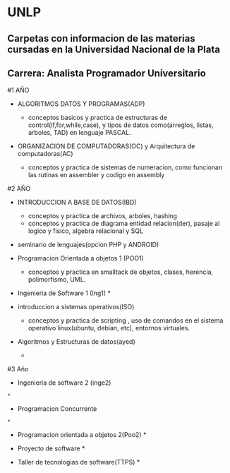 # UNLP
## Carpetas con informacion de las materias cursadas en la Universidad Nacional de la Plata
## Carrera: Analista Programador Universitario

#1 AÑO 
 - ALGORITMOS DATOS Y PROGRAMAS(ADP)
      * conceptos basicos y practica de estructuras de control(if,for,while,case), y tipos de datos como(arreglos, listas, arboles, TAD) en lenguaje PASCAL.
     
 - ORGANIZACION DE COMPUTADORAS(OC) y Arquitectura de computadoras(AC)
     * conceptos y practica de sistemas de numeracion, como funcionan las rutinas en assembler y codigo en assembly 

#2 AÑO
 - INTRODUCCION A BASE DE DATOS(IBD)
     * conceptos y practica de archivos, arboles, hashing
     * conceptos y practica de diagrama entidad relacion(der), pasaje al logico y fisico, algebra relacional y SQL
 
 - seminario de lenguajes(opcion PHP y ANDROID)
 
 - Programacion Orientada a objetos 1 (POO1)
    * conceptos y practica en smalltack de objetos, clases, herencia, polimorfismo, UML. 
  
 - Ingenieria de Software 1 (Ing1)
   * 
  
 - introduccion a sistemas operativos(ISO)
   * conceptos y practica de scripting , uso de comandos en el sistema operativo linux(ubuntu, debian, etc), entornos virtuales. 

 - Algoritmos y Estructuras de datos(ayed)

   *
   
 #3 Año
   - Ingenieria de software 2 (inge2)
    
    * 
   
   - Programacion Concurrente
    
    *
   
   - Programacion orientada a objetos 2(Poo2)
    *
   
   - Proyecto de software
    *
   
   - Taller de tecnologias de software(TTPS)
    *





